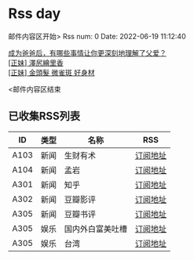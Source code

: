 # Rss day

邮件内容区开始>
Rss num: 0  Date: 2022-06-19 11:12:40 <br/>

<a href='http://www.zhihu.com/question/538201412/answer/2535069905?utm_campaign=rss&utm_medium=rss&utm_source=rss&utm_content=title'>成为爸爸后，有哪些事情让你更深刻地理解了父爱？</a><br/>
<a href='https://www.ptt.cc/bbs/Beauty/M.1655606763.A.F30.html'>[正妹] 澤尻繪里香</a><br/>
<a href='https://www.ptt.cc/bbs/Beauty/M.1655606447.A.2B2.html'>[正妹] 金頭髮 微雀斑 好身材</a><br/>


<邮件内容区结束

## 已收集RSS列表

| ID | 类型 | 名称  | RSS  |
| -- | -- | -- | -- | 
| A103  | 新闻 | 生财有术 | [订阅地址](https://scys.info/feed) |
| A104  | 新闻 | 孟岩  | [订阅地址](https://feedpress.me/wx-dreamytalks) |
| A301  | 新闻 | 知乎 | [订阅地址](https://www.zhihu.com/rss) |
| A302  | 新闻 | 豆瓣影评 | [订阅地址](https://www.douban.com/feed/review/movie) |
| A305  | 新闻 | 豆瓣书评 | [订阅地址](https://www.douban.com/feed/review/book) |
| A305  | 娱乐 | 国内外白富美吐槽 | [订阅地址](http://rsshub.v2fy.com:1200/weibo/user/5323541229) |
| A305  | 娱乐 | 台湾 | [订阅地址](https://www.ptt.cc/atom/beauty.xml) |
